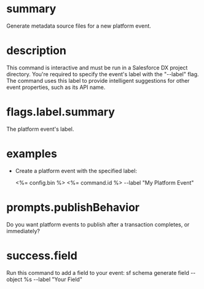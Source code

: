 # summary

Generate metadata source files for a new platform event.

# description

This command is interactive and must be run in a Salesforce DX project directory. You're required to specify the event's label with the "--label" flag. The command uses this label to provide intelligent suggestions for other event properties, such as its API name.

# flags.label.summary

The platform event's label.

# examples

- Create a platform event with the specified label:

  <%= config.bin %> <%= command.id %> --label "My Platform Event"

# prompts.publishBehavior

Do you want platform events to publish after a transaction completes, or immediately?

# success.field

Run this command to add a field to your event: sf schema generate field --object %s --label "Your Field"
